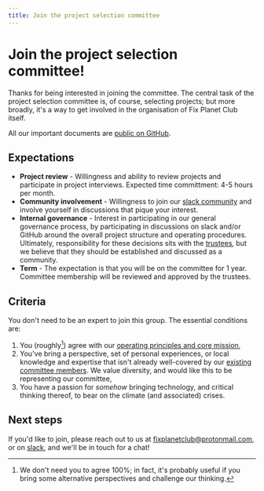 ```yaml
---
title: Join the project selection committee
---
```


# Join the project selection committee! <a name="join-the-project-selection-committee"></a>

Thanks for being interested in joining the committee. The central task of the
project selection committee is, of course, selecting projects; but more
broadly, it's a way to get involved in the organisation of Fix Planet Club
itself.

All our important documents are [public on
GitHub](https://github.com/FixPlanet/org).

## Expectations

- **Project review** - Willingness and ability to review projects and participate
in project interviews. Expected time committment: 4-5 hours per month.
- **Community involvement** - Willingness to join our [slack
community](https://join.slack.com/t/fixplanetclub/shared_invite/zt-1dwnqqvuc-5sXa4HYsl81T9N35W~M9CA) and involve yourself in discussions that pique your interest.
- **Internal governance** - Interest in participating in our general
governance process, by participating in discussions on slack and/or GitHub
around the overall project structure and operating procedures. Ultimately,
responsibility for these decisions sits with the [trustees](/committee.html), but we believe that
they should be established and discussed as a community.
- **Term** - The expectation is that you will be on the committee for 1 year.
Committee membership will be reviewed and approved by the trustees.

## Criteria

You don't need to be an expert to join this group. The essential conditions
are:

1. You (roughly[^agree]) agree with our [operating principles and core mission](https://github.com/FixPlanet/org#mission),
2. You've bring a perspective, set of personal experiences, or local knowledge
   and expertise that isn't already well-covered by our [existing committee
   members](/committee.html). We value diversity, and would like this to be
   representing our committee,
3. You have a passion for _somehow_ bringing technology, and critical thinking
   thereof, to bear on the climate (and associated) crises.


## Next steps

If you'd like to join, please reach out to us at
[fixplanetclub@protonmail.com](mailto:fixplanetclub@protonmail.com), or on
[slack](https://join.slack.com/t/fixplanetclub/shared_invite/zt-1dwnqqvuc-5sXa4HYsl81T9N35W~M9CA), and we'll be in touch for a chat!

[^agree]: We don't need you to agree 100%; in fact, it's probably useful if you
bring some alternative perspectives and challenge our thinking.
